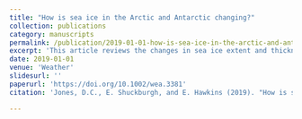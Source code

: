 ```yaml
---
title: "How is sea ice in the Arctic and Antarctic changing?"
collection: publications
category: manuscripts
permalink: /publication/2019-01-01-how-is-sea-ice-in-the-arctic-and-antarctic-changing
excerpt: 'This article reviews the changes in sea ice extent and thickness in the Arctic and Antarctic, and the impact these changes have on climate and ocean biology.'
date: 2019-01-01
venue: 'Weather'
slidesurl: ''
paperurl: 'https://doi.org/10.1002/wea.3381'
citation: 'Jones, D.C., E. Shuckburgh, and E. Hawkins (2019). "How is sea ice in the Arctic and Antarctic changing?" <i>Weather</i>, 74: 30-30. <a href="https://doi.org/10.1002/wea.3381">https://doi.org/10.1002/wea.3381</a>'

---
```

